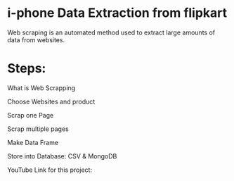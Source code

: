# i-phone Data Extraction from flipkart

Web scraping is an automated method used to extract large amounts of data from websites.

# Steps: 

What is Web Scrapping 

Choose Websites and product

Scrap one Page

Scrap multiple pages

Make Data Frame

Store into Database: CSV & MongoDB







YouTube Link for this project: 



